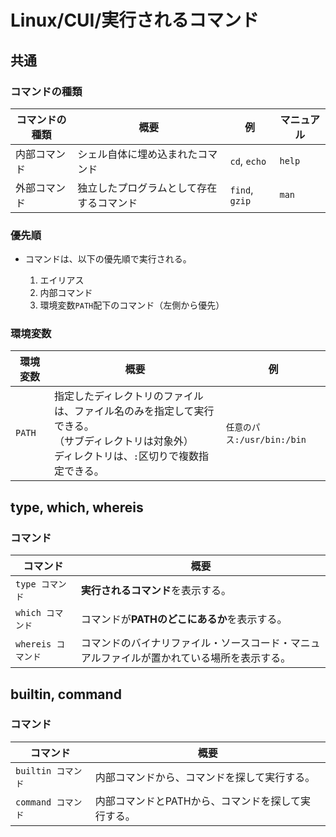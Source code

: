 # Linux/CUI/実行されるコマンド

## 共通

### コマンドの種類

| コマンドの種類 | 概要                                     | 例             | マニュアル |
| -------------- | ---------------------------------------- | -------------- | ---------- |
| 内部コマンド   | シェル自体に埋め込まれたコマンド         | `cd`, `echo`   | `help`     |
| 外部コマンド   | 独立したプログラムとして存在するコマンド | `find`, `gzip` | `man`      |

### 優先順

- コマンドは、以下の優先順で実行される。

    1. エイリアス
    2. 内部コマンド
    3. 環境変数`PATH`配下のコマンド（左側から優先）

### 環境変数

| 環境変数 | 概要                                                         | 例                         |
| -------- | ------------------------------------------------------------ | -------------------------- |
| `PATH`   | 指定したディレクトリのファイルは、ファイル名のみを指定して実行できる。<br />（サブディレクトリは対象外）<br />ディレクトリは、`:`区切りで複数指定できる。 | `任意のパス:/usr/bin:/bin` |

## type, which, whereis

### コマンド

| コマンド           | 概要                                                         |
| ------------------ | ------------------------------------------------------------ |
| `type コマンド`    | **実行されるコマンド**を表示する。                           |
| `which コマンド`   | コマンドが**PATHのどこにあるか**を表示する。                 |
| `whereis コマンド` | コマンドのバイナリファイル・ソースコード・マニュアルファイルが置かれている場所を表示する。 |

## builtin, command

### コマンド

| コマンド           | 概要                                               |
| ------------------ | -------------------------------------------------- |
| `builtin コマンド` | 内部コマンドから、コマンドを探して実行する。       |
| `command コマンド` | 内部コマンドとPATHから、コマンドを探して実行する。 |
